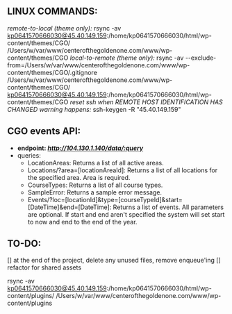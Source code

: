 ## LINUX COMMANDS:
*remote-to-local (theme only):*
  rsync -av kp0641570666030@45.40.149.159:/home/kp0641570666030/html/wp-content/themes/CGO/ /Users/w/var/www/centerofthegoldenone.com/www/wp-content/themes/CGO
*local-to-remote (theme only):*
  rsync -av --exclude-from=/Users/w/var/www/centerofthegoldenone.com/www/wp-content/themes/CGO/.gitignore /Users/w/var/www/centerofthegoldenone.com/www/wp-content/themes/CGO/ kp0641570666030@45.40.149.159:/home/kp0641570666030/html/wp-content/themes/CGO
*reset ssh when REMOTE HOST IDENTIFICATION HAS CHANGED warning happens:*
  ssh-keygen -R "45.40.149.159"

## CGO events API:
+ **endpoint: *http://104.130.1.140/data/:query***
+ queries:
  + LocationAreas: Returns a list of all active areas.
  + Locations/?area=[locationAreaId]: Returns a list of all locations for the specified area. Area is required.
  + CourseTypes: Returns a list of all course types.
  + SampleError: Returns a sample error message.
  + Events/?loc=[locationId]&type=[courseTypeId]&start=[DateTime]&end=[DateTime]: Returns a list of events. All parameters are optional. If start and end aren't specified the system will set start to now and end to the end of the year.


## TO-DO:
[] at the end of the project, delete any unused files, remove enqueue'ing
  [] refactor for shared assets


rsync -av kp0641570666030@45.40.149.159:/home/kp0641570666030/html/wp-content/plugins/
/Users/w/var/www/centerofthegoldenone.com/www/wp-content/plugins


